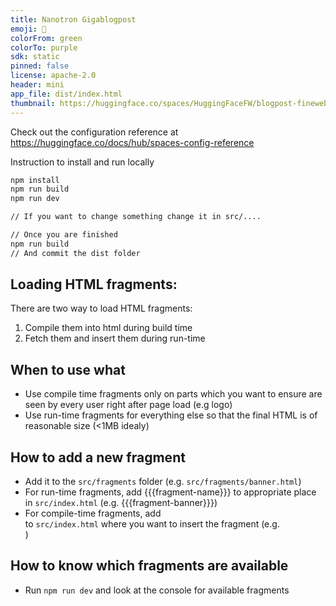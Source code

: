 ```yaml
---
title: Nanotron Gigablogpost
emoji: 🐨
colorFrom: green
colorTo: purple
sdk: static
pinned: false
license: apache-2.0
header: mini
app_file: dist/index.html
thumbnail: https://huggingface.co/spaces/HuggingFaceFW/blogpost-fineweb-v1/resolve/main/screenshot.jpeg
---
```


Check out the configuration reference at https://huggingface.co/docs/hub/spaces-config-reference


Instruction to install and run locally

```bash
npm install
npm run build
npm run dev

// If you want to change something change it in src/....

// Once you are finished
npm run build
// And commit the dist folder
```

## Loading HTML fragments:
There are two way to load HTML fragments:
1. Compile them into html during build time
2. Fetch them and insert them during run-time

## When to use what
- Use compile time fragments only on parts which you want to ensure are seen by every user right after page load (e.g logo)
- Use run-time fragments for everything else so that the final HTML is of reasonable size (<1MB idealy)

## How to add a new fragment
- Add it to the `src/fragments` folder (e.g. `src/fragments/banner.html`)
- For run-time fragments, add {{{fragment-name}}} to appropriate place in `src/index.html` (e.g. {{{fragment-banner}}})
- For compile-time fragments, add <div id="fragment-name"></div> to `src/index.html` where you want to insert the fragment (e.g. <div id="fragment-banner"></div>)


## How to know which fragments are available
- Run `npm run dev` and look at the console for available fragments


